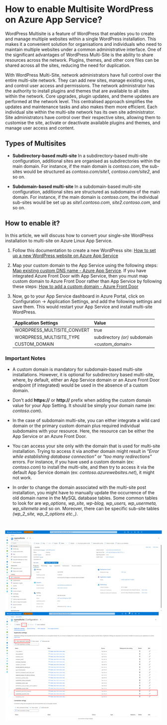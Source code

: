 # How to enable Multisite WordPress on Azure App Service?

WordPress Multisite is a feature of WordPress that enables you to create and manage multiple websites within a single WordPress installation. This makes it a convenient solution for organisations and individuals who need to maintain multiple websites under a common administrative interface. One of the significant advantages of WordPress Multi-Site is the ability to share resources across the network. Plugins, themes, and other core files can be shared across all the sites, reducing the need for duplication.

With WordPress Multi-Site, network administrators have full control over the entire multi-site network. They can add new sites, manage existing ones, and control user access and permissions. The network administrator has the authority to install plugins and themes that are available to all sites within the network. Core upgrades, plugin updates, and theme updates are performed at the network level. This centralised approach simplifies the updates and maintenance tasks and also makes them more efficient. Each individual site within the multi-site network has its own site administrator. Site administrators have control over their respective sites, allowing them to customise the site, activate or deactivate available plugins and themes, and manage user access and content.


## Types of Multisites
* **Subdirectory-based multi-site**
In a subdirectory-based multi-site configuration, additional sites are organised as subdirectories within the main domain. For instance, if the main domain is _contoso.com_, the sub-sites would be structured as _contoso.com/site1_, _contoso.com/site2_, and so on.

* **Subdomain-based multi-site**
In a subdomain-based multi-site configuration, additional sites are structured as subdomains of the main domain. For instance, if the main domain is _contoso.com_, the individual sub-sites would be set up as _site1.contoso.com_, _site2.contoso.com_, and so on. 


## How to enable it?

In this article, we will discuss how to convert your single-site WordPress installation to multi-site on Azure Linux App Service.

1. Follow this documentation to create a new WordPress site: [How to set up a new WordPress website on Azure App Service](https://techcommunity.microsoft.com/t5/apps-on-azure-blog/how-to-set-up-a-new-wordpress-website-on-azure-app-service/ba-p/3729150)

2. Map your custom domain to the App Service using the following steps: [Map existing custom DNS name - Azure App Service](https://learn.microsoft.com/en-us/azure/app-service/app-service-web-tutorial-custom-domain?tabs=root%2Cazurecli). If you have integrated Azure Front Door with App Service, then you must map custom domain to Azure Front Door rather than App Service by following these steps: [How to add a custom domain - Azure Front Door](https://learn.microsoft.com/en-us/azure/frontdoor/standard-premium/how-to-add-custom-domain)

3. Now, go to your App Service dashboard in Azure Portal, click on Configuration -> Application Settings, and add the following settings and save them. This would restart your App Service and install multi-site WordPress.

   |Application Settings | Value |
   |---------------------|-------|
   | WORDPRESS_MULTISITE_CONVERT | true     |
   | WORDPRESS_MULTISITE_TYPE | subdirectory _(or)_ subdomain   |
   | CUSTOM_DOMAIN | <custom_domain>   |


### Important Notes
* A custom domain is mandatory for subdomain-based multi-site installations. However, it is optional for subdirectory based multi-site, where, by default, either an App Service domain or an Azure Front Door endpoint (if integrated) would be used in the absence of a custom domain.

* Don't add **https://** or **http://** prefix when adding the custom domain value for your App Setting. It should be simply your domain name (ex: _contoso.com_).

* In the case of subdomain multi-site, you can either integrate a wild card domain or the primary custom domain plus required individual subdomains with your resource. Here, the resource can be either the App Service or an Azure Front Door.

* You can access your site only with the domain that is used for multi-site installation. Trying to access it via another domain might result in _"Error while establishing database connection"_ or _"too many redirections"_ errors. For instance, if you have used a custom domain (ex: _contoso.com_) to install the multi-site, and then try to access it via the default App Service domain (ex: _contoso.azurewebsites.net_), it might not work.

* In order to change the domain associated with the multi-site post installation, you might have to manually update the occurrence of the old domain name in the MySQL database tables. Some common tables to look for are *wp_options, wp_site, wp-blog, wp_users, wp_usermeta, wp_sitemeta* and so on. Moreover, there can be specific sub-site tables *(wp_2_site, wp_2_options etc.,)*.

<br>

![Configuration Section](./media/app_service_configuration_section.png)
![App Setting Section](./media/app_service_multisite_app_setting_section.png)

